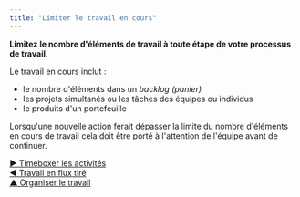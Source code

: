 ```yaml
---
title: "Limiter le travail en cours"
---
```



**Limitez le nombre d'éléments de travail à toute étape de votre processus de travail.**

Le travail en cours inclut :

- le nombre d'éléments dans un <dfn data-info="Backlog (panier): Une liste explicite et priorisée d&apos;éléments de travail (livrables) ou d&apos;intention en attente de traitement.">backlog (panier)</dfn>
- les projets simultanés ou les tâches des équipes ou individus
- le produits d'un portefeuille

Lorsqu'une nouvelle action ferait dépasser la limite du nombre d'éléments en cours de travail cela doit être porté à l'attention de l'équipe avant de continuer.

[&#9654; Timeboxer les activités](timebox-activities.html)<br/>[&#9664; Travail en flux tiré](pull-system-for-work.html)<br/>[&#9650; Organiser le travail](organizing-work.html)

